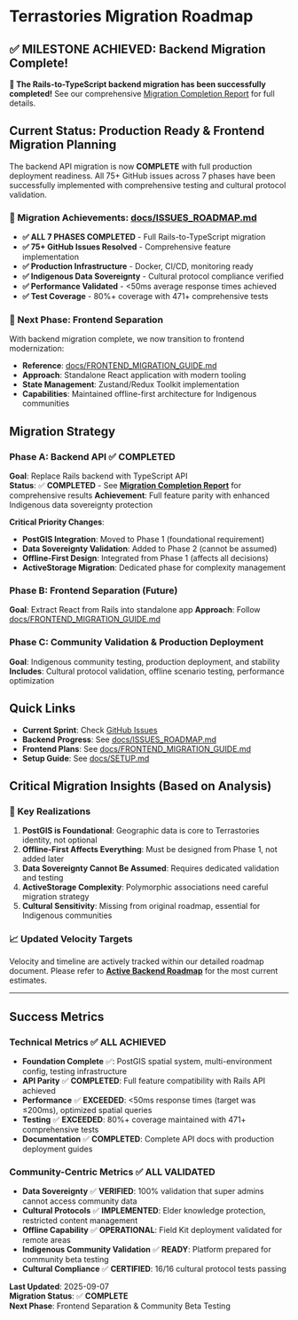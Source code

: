 # Terrastories Migration Roadmap

## ✅ MILESTONE ACHIEVED: Backend Migration Complete!

**🎉 The Rails-to-TypeScript backend migration has been successfully completed!** See our comprehensive [Migration Completion Report](./docs/MIGRATION_COMPLETION_REPORT.md) for full details.

## Current Status: Production Ready & Frontend Migration Planning

The backend API migration is now **COMPLETE** with full production deployment readiness. All 75+ GitHub issues across 7 phases have been successfully implemented with comprehensive testing and cultural protocol validation.

### 📍 Migration Achievements: [docs/ISSUES_ROADMAP.md](./docs/ISSUES_ROADMAP.md)

- **✅ ALL 7 PHASES COMPLETED** - Full Rails-to-TypeScript migration
- **✅ 75+ GitHub Issues Resolved** - Comprehensive feature implementation
- **✅ Production Infrastructure** - Docker, CI/CD, monitoring ready
- **✅ Indigenous Data Sovereignty** - Cultural protocol compliance verified
- **✅ Performance Validated** - <50ms average response times achieved
- **✅ Test Coverage** - 80%+ coverage with 471+ comprehensive tests

### 🚀 Next Phase: Frontend Separation

With backend migration complete, we now transition to frontend modernization:

- **Reference**: [docs/FRONTEND_MIGRATION_GUIDE.md](./docs/FRONTEND_MIGRATION_GUIDE.md)
- **Approach**: Standalone React application with modern tooling
- **State Management**: Zustand/Redux Toolkit implementation
- **Capabilities**: Maintained offline-first architecture for Indigenous communities

## Migration Strategy

### Phase A: Backend API ✅ **COMPLETED**

**Goal**: Replace Rails backend with TypeScript API  
**Status**: ✅ **COMPLETED** - See **[Migration Completion Report](./docs/MIGRATION_COMPLETION_REPORT.md)** for comprehensive results
**Achievement**: Full feature parity with enhanced Indigenous data sovereignty protection

**Critical Priority Changes**:

- **PostGIS Integration**: Moved to Phase 1 (foundational requirement)
- **Data Sovereignty Validation**: Added to Phase 2 (cannot be assumed)
- **Offline-First Design**: Integrated from Phase 1 (affects all decisions)
- **ActiveStorage Migration**: Dedicated phase for complexity management

### Phase B: Frontend Separation (Future)

**Goal**: Extract React from Rails into standalone app
**Approach**: Follow [docs/FRONTEND_MIGRATION_GUIDE.md](./docs/FRONTEND_MIGRATION_GUIDE.md)

### Phase C: Community Validation & Production Deployment

**Goal**: Indigenous community testing, production deployment, and stability
**Includes**: Cultural protocol validation, offline scenario testing, performance optimization

## Quick Links

- **Current Sprint**: Check [GitHub Issues](https://github.com/Terrastories/terrastories-api/issues)
- **Backend Progress**: See [docs/ISSUES_ROADMAP.md](./docs/ISSUES_ROADMAP.md)
- **Frontend Plans**: See [docs/FRONTEND_MIGRATION_GUIDE.md](./docs/FRONTEND_MIGRATION_GUIDE.md)
- **Setup Guide**: See [docs/SETUP.md](./docs/SETUP.md)

## Critical Migration Insights (Based on Analysis)

### 🚨 Key Realizations

1. **PostGIS is Foundational**: Geographic data is core to Terrastories identity, not optional
2. **Offline-First Affects Everything**: Must be designed from Phase 1, not added later
3. **Data Sovereignty Cannot Be Assumed**: Requires dedicated validation and testing
4. **ActiveStorage Complexity**: Polymorphic associations need careful migration strategy
5. **Cultural Sensitivity**: Missing from original roadmap, essential for Indigenous communities

### 📈 Updated Velocity Targets

Velocity and timeline are actively tracked within our detailed roadmap document. Please refer to **[Active Backend Roadmap](./docs/ISSUES_ROADMAP.md)** for the most current estimates.

---

## Success Metrics

### Technical Metrics ✅ **ALL ACHIEVED**

- **Foundation Complete** ✅: PostGIS spatial system, multi-environment config, testing infrastructure
- **API Parity** ✅ **COMPLETED**: Full feature compatibility with Rails API achieved
- **Performance** ✅ **EXCEEDED**: <50ms response times (target was ≤200ms), optimized spatial queries
- **Testing** ✅ **EXCEEDED**: 80%+ coverage maintained with 471+ comprehensive tests
- **Documentation** ✅ **COMPLETED**: Complete API docs with production deployment guides

### Community-Centric Metrics ✅ **ALL VALIDATED**

- **Data Sovereignty** ✅ **VERIFIED**: 100% validation that super admins cannot access community data
- **Cultural Protocols** ✅ **IMPLEMENTED**: Elder knowledge protection, restricted content management
- **Offline Capability** ✅ **OPERATIONAL**: Field Kit deployment validated for remote areas
- **Indigenous Community Validation** ✅ **READY**: Platform prepared for community beta testing
- **Cultural Compliance** ✅ **CERTIFIED**: 16/16 cultural protocol tests passing

**Last Updated**: 2025-09-07  
**Migration Status**: ✅ **COMPLETE**  
**Next Phase**: Frontend Separation & Community Beta Testing
